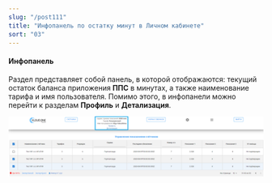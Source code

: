 ```yaml
---
slug: "/post111"
title: "Инфопанель по остатку минут в Личном кабинете"
sort: "03"
---
```


#### Инфопанель

Раздел представляет собой панель, в которой отображаются: текущий остаток баланса приложения **ППС** в минутах, а также наименование тарифа и имя пользователя. Помимо этого, в инфопанели можно перейти к разделам **Профиль** и **Детализация**.

![Картинка](./images/balance_keys_main.png "Инфопанель по модулю ППС")